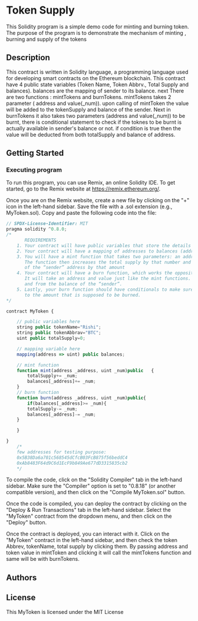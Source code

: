 # Token Supply

This Solidity program is a simple demo code for minting and burning token. The purpose of the program is to demonstrate the mechanism of minting , burning and supply of the tokens

## Description
This contract is written in Solidity language, a programming language used for developing smart contracts on the Ethereum blockchain. This contract have 4 public state variables (Token Name, Token Abbrv., Total Supply and balances). balances are the mapping of sender to its balance. next There are two functions : mintTokens and burnTokens. mintTokens takes 2 parameter ( address and value(_num)). upon calling of mintToken the value will be added to the tokenSupply and balance of the sender. Next in burnTokens it also takes two parameters (address and value(_num)) to be burnt, there is conditional statement to check if the toknes to be burnt is actually available in sender's balance or not. if condition is true then the value will be deducted from both totalSupply and balance of address.
## Getting Started

### Executing program

To run this program, you can use Remix, an online Solidity IDE. To get started, go to the Remix website at https://remix.ethereum.org/.

Once you are on the Remix website, create a new file by clicking on the "+" icon in the left-hand sidebar. Save the file with a .sol extension (e.g., MyToken.sol). Copy and paste the following code into the file:

```javascript
// SPDX-License-Identifier: MIT
pragma solidity ^0.8.0;
/*
       REQUIREMENTS
    1. Your contract will have public variables that store the details about your coin (Token Name, Token Abbrv., Total Supply)
    2. Your contract will have a mapping of addresses to balances (address => uint)
    3. You will have a mint function that takes two parameters: an address and a value. 
       The function then increases the total supply by that number and increases the balance 
       of the “sender” address by that amount
    4. Your contract will have a burn function, which works the opposite of the mint function, as it will destroy tokens. 
       It will take an address and value just like the mint functions. It will then deduct the value from the total supply 
       and from the balance of the “sender”.
    5. Lastly, your burn function should have conditionals to make sure the balance of "sender" is greater than or equal 
       to the amount that is supposed to be burned.
*/

contract MyToken {

    // public variables here
    string public tokenName="Rishi";
    string public tokenAbbrav="BTC";
    uint public totalSupply=0;

    // mapping variable here
    mapping(address => uint) public balances;

    // mint function
    function mint(address _address, uint _num)public   {
        totalSupply+= _num;
        balances[_address]+= _num;
    }
    // burn function
    function burn(address _address, uint _num)public{
        if(balances[_address]>= _num){
        totalSupply-= _num;
        balances[_address]-= _num;
    }

    }

}
    /*
    few addresses for testing purpose:
    0x5B38Da6a701c568545dCfcB03FcB875f56beddC4
    0xAb8483F64d9C6d1EcF9b849Ae677dD3315835cb2
    */
```

To compile the code, click on the "Solidity Compiler" tab in the left-hand sidebar. Make sure the "Compiler" option is set to "0.8.18" (or another compatible version), and then click on the "Compile MyToken.sol" button.

Once the code is compiled, you can deploy the contract by clicking on the "Deploy & Run Transactions" tab in the left-hand sidebar. Select the "MyToken" contract from the dropdown menu, and then click on the "Deploy" button.

Once the contract is deployed, you can interact with it. Click on the "MyToken" contract in the left-hand sidebar, and then check the token Abbrev, tokenName, total supply by clicking them. By passing address and token value in mintToken and clicking it will call the mintTokens function and same will be with burnTokens.

## Authors




## License

This MyToken is licensed under the MIT License 
